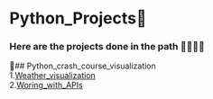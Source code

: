# Python_Projects:rocket:
### Here are the projects done in the path :triangular_flag_on_post::running::muscle::running:  
:rainbow:## Python_crash_course_visualization  
1.[Weather_visualization](https://github.com/Edwardus666/Python_Projects/tree/main/Data_visualization)  
2.[Woring_with_APIs](https://github.com/Edwardus666/Python_Projects/tree/main/Data_visualization/Working_with_APIs)
